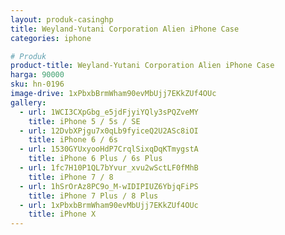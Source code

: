 ```yaml
---
layout: produk-casinghp
title: Weyland-Yutani Corporation Alien iPhone Case
categories: iphone

# Produk
product-title: Weyland-Yutani Corporation Alien iPhone Case
harga: 90000
sku: hn-0196
image-drive: 1xPbxbBrmWham90evMbUjj7EKkZUf4OUc
gallery:
  - url: 1WCI3CXpGbg_e5jdFjyiYQly3sPQZveMY
    title: iPhone 5 / 5s / SE
  - url: 12DvbXPjgu7x0qLb9fyiceQ2U2ASc8iOI
    title: iPhone 6 / 6s
  - url: 1530GYUxyooHdP7CrqlSixqDqKTmygstA
    title: iPhone 6 Plus / 6s Plus
  - url: 1fc7H10P1QL7bYvur_xvu2wSctLF0fMhB
    title: iPhone 7 / 8
  - url: 1hSrOrAz8PC9o_M-wIDIPIUZ6YbjqFiPS
    title: iPhone 7 Plus / 8 Plus
  - url: 1xPbxbBrmWham90evMbUjj7EKkZUf4OUc
    title: iPhone X
---
```

